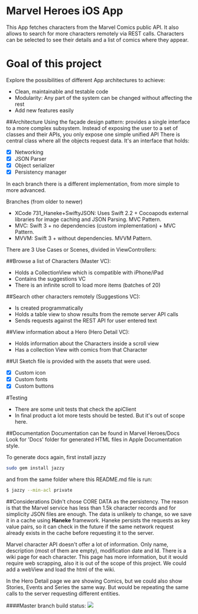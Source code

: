 # Marvel Heroes iOS App
This App fetches characters from the Marvel Comics public API.
It also allows to search for more characters remotely via REST calls.
Characters can be selected to see their details and a list of comics where they appear.

# Goal of this project
Explore the possibilities of different App architectures to achieve:
- Clean, maintainable and testable code
- Modularity: Any part of the system can be changed without affecting the rest
- Add new features easily

##Architecture
Using the façade design pattern: provides a single interface to a more complex subsystem.
Instead of exposing the user to a set of classes and their APIs, you only expose one simple unified API
There is central class where all the objects request data. It's an interface that holds:

- [x] Networking
- [x] JSON Parser
- [x] Object serializer
- [x] Persistency manager

In each branch there is a different implementation, from more simple to more advanced.

Branches (from older to newer)
- XCode 731_Haneke+SwiftyJSON: Uses Swift 2.2 + Cocoapods external libraries for image caching and JSON Parsing. MVC Pattern.
- MVC: Swift 3 + no dependencies (custom implementation) + MVC Pattern.
- MVVM: Swift 3 +  without dependencies. MVVM Pattern.

There are 3 Use Cases or Scenes, divided in ViewControllers:

##Browse a list of Characters (Master VC):
- Holds a CollectionView which is compatible with iPhone/iPad
- Contains the suggestions VC
- There is an infinite scroll to load more items (batches of 20)

##Search other characters remotely (Suggestions VC):
- Is created programmatically
- Holds a table view to show results from the remote server API calls
- Sends requests against the REST API for user entered text

##View information about a Hero (Hero Detail VC):
- Holds information about the Characters inside a scroll view
- Has a collection View with comics from that Character

##UI
Sketch file is provided with the assets that were used.
- [x] Custom icon
- [x] Custom fonts
- [x] Custom buttons

#Testing
- There are some unit tests that check the apiClient
- In final product a lot more tests should be tested. But it's out of scope here.

##Documentation
Documentation can be found in Marvel Heroes/Docs
Look for 'Docs' folder for generated HTML files in Apple Documentation style.

To generate docs again, first install jazzy

```bash
sudo gem install jazzy
```

and from the same folder where this README.md file is run:

```bash
$ jazzy --min-acl private
```


##Considerations
Didn't chose CORE DATA as the persistency. The reason is that the Marvel service has less than 1.5k character records and
for simplicity JSON files are enough. The data is unlikely to change, so we save it in a cache using **Haneke** framework. Haneke persists the requests as key value pairs, so it can check in the future if the same network request already exists in the cache before requesting it to the server.

Marvel character API doesn't offer a lot of information. Only name, description (most of them are empty), modification date and Id.
There is a wiki page for each character. This page has more information, but it would require web scrapping, also it is out of the scope of this project. We could add a webView and load the html of the wiki.

In the Hero Detail page we are showing Comics, but we could also show Stories, Events and Series the same way. But would be repeating the same calls to the server requesting different entities.

####Master branch build status:
![](https://travis-ci.org/KTMarc/MovingHelper.svg?branch=master)
